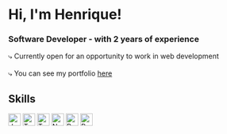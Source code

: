 # Hi, I'm Henrique!
### Software Developer - with 2 years of experience

⤷ Currently open for an opportunity to work in web development
<br/>
<br/>
⤷ You can see my portfolio <a href="https://henriquemoreira.vercel.app" target="_blank">here</a>

 ## Skills
   <a href="https://www.javascript.com" target="_blank" rel="noreferrer noopener"><img src="https://raw.githubusercontent.com/0xShapeShifter/readme-md/master/public/images/skills/core/javascript.svg" alt="JavaScript" width="25" height="25" /></a>  <a href="https://www.typescriptlang.org" target="_blank" rel="noreferrer noopener"><img src="https://raw.githubusercontent.com/0xShapeShifter/readme-md/master/public/images/skills/core/typescript.svg" alt="Typescript" width="25" height="25" /></a>  <img src="https://raw.githubusercontent.com/0xShapeShifter/readme-md/master/public/images/skills/backend/nodejs.svg" alt="Typescript" width="25" height="25" /> <a href="https://nextjs.org" target="_blank" rel="noreferrer noopener"><img src="https://raw.githubusercontent.com/0xShapeShifter/readme-md/master/public/images/skills/frontend/nextjs.svg" alt="Nextjs" width="25" height="25" /></a>  <a href="https://reactjs.org" target="_blank" rel="noreferrer noopener"><img src="https://raw.githubusercontent.com/0xShapeShifter/readme-md/master/public/images/skills/frontend/react.svg" alt="React" width="25" height="25" /></a> <img src="https://raw.githubusercontent.com/0xShapeShifter/readme-md/master/public/images/skills/core/python.svg" alt="Python" width="25" height="25" />
